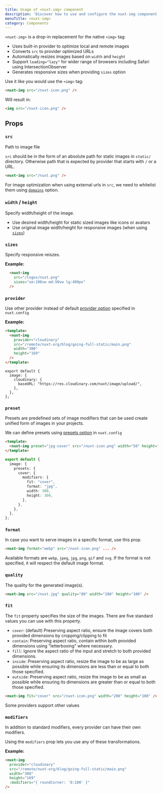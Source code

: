 ```yaml
---
title: Usage of <nuxt-img> component
description: 'Discover how to use and configure the nuxt-img component.'
menuTitle: <nuxt-img>
category: Components
---
```


`<nuxt-img>` is a drop-in replacement for the native `<img>` tag:

- Uses built-in provider to optimize local and remote images
- Converts `src` to provider optimized URLs
- Automatically resizes images based on `width` and `height`
- Support `loading="lazy"` for wider range of browsers including Safari using IntersectionObserver
- Generates responsive sizes when providing `sizes` option

Use it like you would use the `<img>` tag:

```html
<nuxt-img src="/nuxt-icon.png" />
```

Will result in:

```html
<img src="/nuxt-icon.png" />
```

## Props

### `src`

Path to image file

`src` should be in the form of an absolute path for static images in `static/` directory.
Otherwise path that is expected by provider that starts with `/` or a URL.

```html
<nuxt-img src="/nuxt.png" />
```

For image optimization when using external urls in `src`, we need to whitelist them using [`domains`](/api/options#domains) option.

### `width` / `height`

Specify width/height of the image.

- Use desired width/height for static sized images like icons or avatars
- Use original image width/height for responsive images (when using [`sizes`](#sizes))

### `sizes`

Specify responsive reiszes.

**Example:**

```html
  <nuxt-img
    src="/logos/nuxt.png"
    sizes="sm:100vw md:50vw lg:400px"
  />
```

### `provider`

Use other provider instead of default [provider option](/api/options#provider) specified in `nuxt.config`

**Example:**

<code-group>
  <code-block label="index.vue" active>

```html
<template>
  <nuxt-img
    provider="cloudinary"
    src="/remote/nuxt-org/blog/going-full-static/main.png"
    width="300"
    height="169"
  />
</template>
```

  </code-block>
  <code-block label="nuxt.config.js">

```js{}[nuxt.config.js]
export default {
  image: {
    cloudinary: {
      baseURL: "https://res.cloudinary.com/nuxt/image/upload/",
    },
  },
};
```

  </code-block>
</code-group>

### `preset`

Presets are predefined sets of image modifiers that can be used create unified form of images in your projects.

<alert type="info">
  We can define presets using <a href="/api/options#presets">presets option</a> in <code>nuxt.config</code>
</alert>


<code-group>
  <code-block label="index.vue" active>

```html
<template>
  <nuxt-img preset="jpg-cover" src="/nuxt-icon.png" width="50" height="50" />
</template>
```

  </code-block>
  <code-block label="nuxt.config.js">

```ts
export default {
  image: {
    presets: {
      cover: {
        modifiers: {
          fit: "cover",
          format: "jpg",
          width: 300,
          height: 300,
        },
      },
    },
  },
};
```

  </code-block>
</code-group>

### `format`

In case you want to serve images in a specific format, use this prop.

```html
<nuxt-img format="webp" src="/nuxt-icon.png" ... />
```

Available formats are `webp`, `jpeg`, `jpg`, `png`, `gif` and `svg`. If the format is not specified, it will respect the default image format.

### `quality`

The quality for the generated image(s).

```html
<nuxt-img src="/nuxt.jpg" quality="80" width="200" height="100" />
```

### `fit`

The `fit` property specifies the size of the images.
There are five standard values you can use with this property.

- `cover`: (default) Preserving aspect ratio, ensure the image covers both provided dimensions by cropping/clipping to fit
- `contain`: Preserving aspect ratio, contain within both provided dimensions using "letterboxing" where necessary.
- `fill`: Ignore the aspect ratio of the input and stretch to both provided dimensions.
- `inside`: Preserving aspect ratio, resize the image to be as large as possible while ensuring its dimensions are less than or equal to both those specified.
- `outside`: Preserving aspect ratio, resize the image to be as small as possible while ensuring its dimensions are greater than or equal to both those specified.

```html
<nuxt-img fit="cover" src="/nuxt-icon.png" width="200" height="100" />
```

<alert type="info">
Some providers support other values
</alert>

### `modifiers`

In addition to standard modifiers, every provider can have their own modifiers.

Using the `modifiers` prop lets you use any of these transformations.

**Example:**

```html
<nuxt-img
  provider="cloudinary"
  src="/remote/nuxt-org/blog/going-full-static/main.png"
  width="300"
  height="169"
  :modifiers="{ roundCorner: '0:100' }"
/>
```
